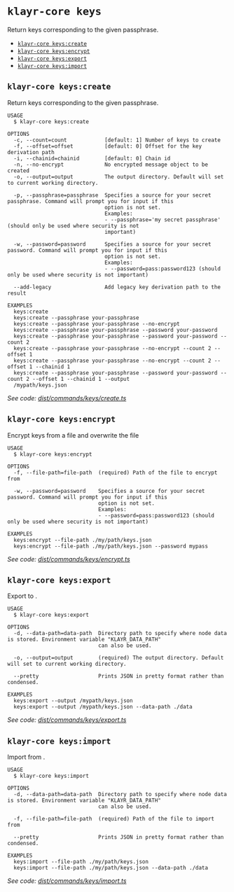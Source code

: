 `klayr-core keys`
=================

Return keys corresponding to the given passphrase.

* [`klayr-core keys:create`](#klayr-core-keyscreate)
* [`klayr-core keys:encrypt`](#klayr-core-keysencrypt)
* [`klayr-core keys:export`](#klayr-core-keysexport)
* [`klayr-core keys:import`](#klayr-core-keysimport)

## `klayr-core keys:create`

Return keys corresponding to the given passphrase.

```
USAGE
  $ klayr-core keys:create

OPTIONS
  -c, --count=count            [default: 1] Number of keys to create
  -f, --offset=offset          [default: 0] Offset for the key derivation path
  -i, --chainid=chainid        [default: 0] Chain id
  -n, --no-encrypt             No encrypted message object to be created
  -o, --output=output          The output directory. Default will set to current working directory.

  -p, --passphrase=passphrase  Specifies a source for your secret passphrase. Command will prompt you for input if this
                               option is not set.
                               Examples:
                               - --passphrase='my secret passphrase' (should only be used where security is not
                               important)

  -w, --password=password      Specifies a source for your secret password. Command will prompt you for input if this
                               option is not set.
                               Examples:
                               - --password=pass:password123 (should only be used where security is not important)

  --add-legacy                 Add legacy key derivation path to the result

EXAMPLES
  keys:create
  keys:create --passphrase your-passphrase
  keys:create --passphrase your-passphrase --no-encrypt
  keys:create --passphrase your-passphrase --password your-password
  keys:create --passphrase your-passphrase --password your-password --count 2
  keys:create --passphrase your-passphrase --no-encrypt --count 2 --offset 1
  keys:create --passphrase your-passphrase --no-encrypt --count 2 --offset 1 --chainid 1
  keys:create --passphrase your-passphrase --password your-password --count 2 --offset 1 --chainid 1 --output 
  /mypath/keys.json
```

_See code: [dist/commands/keys/create.ts](https://github.com/klayrhq/klayr-core/blob/v4.1.4/dist/commands/keys/create.ts)_

## `klayr-core keys:encrypt`

Encrypt keys from a file and overwrite the file

```
USAGE
  $ klayr-core keys:encrypt

OPTIONS
  -f, --file-path=file-path  (required) Path of the file to encrypt from

  -w, --password=password    Specifies a source for your secret password. Command will prompt you for input if this
                             option is not set.
                             Examples:
                             - --password=pass:password123 (should only be used where security is not important)

EXAMPLES
  keys:encrypt --file-path ./my/path/keys.json
  keys:encrypt --file-path ./my/path/keys.json --password mypass
```

_See code: [dist/commands/keys/encrypt.ts](https://github.com/klayrhq/klayr-core/blob/v4.1.4/dist/commands/keys/encrypt.ts)_

## `klayr-core keys:export`

Export to <FILE>.

```
USAGE
  $ klayr-core keys:export

OPTIONS
  -d, --data-path=data-path  Directory path to specify where node data is stored. Environment variable "KLAYR_DATA_PATH"
                             can also be used.

  -o, --output=output        (required) The output directory. Default will set to current working directory.

  --pretty                   Prints JSON in pretty format rather than condensed.

EXAMPLES
  keys:export --output /mypath/keys.json
  keys:export --output /mypath/keys.json --data-path ./data
```

_See code: [dist/commands/keys/export.ts](https://github.com/klayrhq/klayr-core/blob/v4.1.4/dist/commands/keys/export.ts)_

## `klayr-core keys:import`

Import from <FILE>.

```
USAGE
  $ klayr-core keys:import

OPTIONS
  -d, --data-path=data-path  Directory path to specify where node data is stored. Environment variable "KLAYR_DATA_PATH"
                             can also be used.

  -f, --file-path=file-path  (required) Path of the file to import from

  --pretty                   Prints JSON in pretty format rather than condensed.

EXAMPLES
  keys:import --file-path ./my/path/keys.json
  keys:import --file-path ./my/path/keys.json --data-path ./data
```

_See code: [dist/commands/keys/import.ts](https://github.com/klayrhq/klayr-core/blob/v4.1.4/dist/commands/keys/import.ts)_

